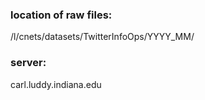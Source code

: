 ### location of raw files: 
/l/cnets/datasets/TwitterInfoOps/YYYY_MM/
### server: 
carl.luddy.indiana.edu



